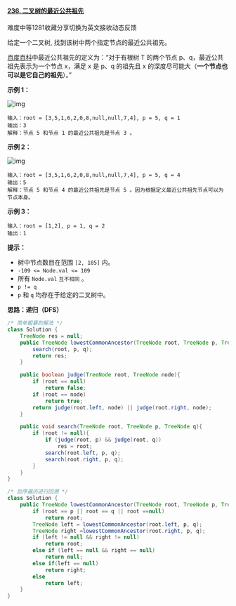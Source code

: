 #### [236. 二叉树的最近公共祖先](https://leetcode-cn.com/problems/lowest-common-ancestor-of-a-binary-tree/)

难度中等1281收藏分享切换为英文接收动态反馈

给定一个二叉树, 找到该树中两个指定节点的最近公共祖先。

[百度百科](https://baike.baidu.com/item/最近公共祖先/8918834?fr=aladdin)中最近公共祖先的定义为：“对于有根树 T 的两个节点 p、q，最近公共祖先表示为一个节点 x，满足 x 是 p、q 的祖先且 x 的深度尽可能大（**一个节点也可以是它自己的祖先**）。”

 

**示例 1：**

![img](https://assets.leetcode.com/uploads/2018/12/14/binarytree.png)

```
输入：root = [3,5,1,6,2,0,8,null,null,7,4], p = 5, q = 1
输出：3
解释：节点 5 和节点 1 的最近公共祖先是节点 3 。
```

**示例 2：**

![img](https://assets.leetcode.com/uploads/2018/12/14/binarytree.png)

```
输入：root = [3,5,1,6,2,0,8,null,null,7,4], p = 5, q = 4
输出：5
解释：节点 5 和节点 4 的最近公共祖先是节点 5 。因为根据定义最近公共祖先节点可以为节点本身。
```

**示例 3：**

```
输入：root = [1,2], p = 1, q = 2
输出：1
```

 

**提示：**

- 树中节点数目在范围 `[2, 105]` 内。
- `-109 <= Node.val <= 109`
- 所有 `Node.val` `互不相同` 。
- `p != q`
- `p` 和 `q` 均存在于给定的二叉树中。



**思路：递归（DFS）**

```java
/* 简单粗暴的解法 */
class Solution {
    TreeNode res = null;
    public TreeNode lowestCommonAncestor(TreeNode root, TreeNode p, TreeNode q) {
        search(root, p, q);
        return res;
    }

    public boolean judge(TreeNode root, TreeNode node){
        if (root == null)
            return false;
        if (root == node)
            return true;
        return judge(root.left, node) || judge(root.right, node);
    }

    public void search(TreeNode root, TreeNode p, TreeNode q){
        if (root != null){
            if (judge(root, p) && judge(root, q))
                res = root;
            search(root.left, p, q);
            search(root.right, p, q);
        }
    }
}

/* 后序遍历进行回溯 */
class Solution {
    public TreeNode lowestCommonAncestor(TreeNode root, TreeNode p, TreeNode q) {
        if (root == p || root == q || root ==null)
            return root;
        TreeNode left = lowestCommonAncestor(root.left, p, q);
        TreeNode right =lowestCommonAncestor(root.right, p, q);
        if (left != null && right != null)
            return root;
        else if (left == null && right == null)
            return null;
        else if(left == null)
            return right;
        else
            return left;
    }
}
```

